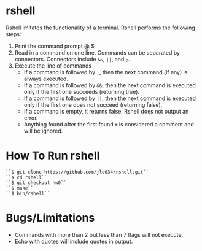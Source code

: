 # rshell
Rshell imitates the functionality of a terminal. Rshell performs the following steps:

1. Print the command prompt
	<userName>@<hostName> $ 
2. Read in a command on one line. Commands can be separated by connectors.
Connectors include `&&`, `||`, and `;`.
3. Execute the line of commands
	- If a command is followed by `;`, then the next command (if any) is always executed.
	- If a command is followed by `&&`, then the next command is executed only if the first one succeeds (returning true).
	- If a command is followed by `||`, then the next command is executed only if the first one does not succeed (returning false).
	- If a command is empty, it returns false. Rshell does not output an error. 
	- Anything found after the first found `#` is considered a comment and will be ignored. 

# How To Run rshell
```
``$ git clone https://github.com/jle034/rshell.git``
``$ cd rshell``
``$ git checkout hw0``
``$ make``
``$ bin/rshell``
```

# Bugs/Limitations
- Commands with more than 2 but less than 7 flags will not execute.
- Echo with quotes will include quotes in output.

